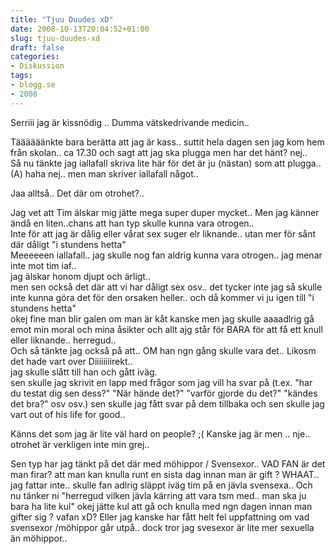 ```yaml
---
title: "Tjuu Duudes xD"
date: 2008-10-13T20:04:52+01:00
slug: tjuu-duudes-xd
draft: false
categories:
- Diskussion
tags:
- blogg.se
- 2008
---
```

Serriii jag är kissnödig .. Dumma vätskedrivande medicin..  
  
Täääääänkte bara berätta att jag är kass.. suttit hela dagen sen jag kom hem från skolan.. ca 17.30 och sagt att jag ska plugga men har det hänt? nej..  
Så nu tänkte jag iallafall skriva lite här för det är ju (nästan) som att plugga.. (A) haha nej.. men man skriver iallafall något..  
  
Jaa alltså.. Det där om otrohet?..  
  
Jag vet att Tim älskar mig jätte mega super duper mycket.. Men jag känner ändå en liten..chans att han typ skulle kunna vara otrogen..  
Inte för att jag är dålig eller vårat sex suger elr liknande.. utan mer för sånt där dåligt "i stundens hetta"  
Meeeeeen iallafall.. jag skulle nog fan aldrig kunna vara otrogen.. jag menar inte mot tim iaf..  
jag älskar honom djupt och ärligt..  
men sen också det där att vi har dåligt sex osv.. det tycker inte jag så skulle inte kunna göra det för den orsaken heller.. och då kommer vi ju igen till "i stundens hetta"  
okej fine man blir galen om man är kåt kanske men jag skulle aaaadlrig gå emot min moral och mina åsikter och allt ajg står för BARA för att få ett knull eller liknande.. herregud..  
Och så tänkte jag också på att.. OM han ngn gång skulle vara det.. Likosm det hade vart over Diiiiiiiirekt..  
jag skulle slått till han och gått iväg.  
sen skulle jag skrivit en lapp med frågor som jag vill ha svar på (t.ex. "har du testat dig sen dess?" "När hände det?" "varför gjorde du det?" "kändes det bra?" osv osv.) sen skulle jag fått svar på dem tillbaka och sen skulle jag vart out of his life for good..  
  
Känns det som jag är lite väl hard on people? ;( Kanske jag är men .. nje.. otrohet är verkligen inte min grej..  
  
Sen typ har jag tänkt på det där med möhippor / Svensexor.. VAD FAN är det man firar? att man kan knulla runt en sista dag innan man är gift ? WHAAT.. jag fattar inte.. skulle fan adlrig släppt iväg tim på en jävla svensexa.. Och nu tänker ni "herregud vilken jävla kärring att vara tsm med.. man ska ju bara ha lite kul" okej jätte kul att gå och knulla med ngn dagen innan man gifter sig ? vafan xD? Eller jag kanske har fått helt fel uppfattning om vad svensexor /möhippor går utpå.. dock tror jag svesexor är lite mer sexuella än möhippor..